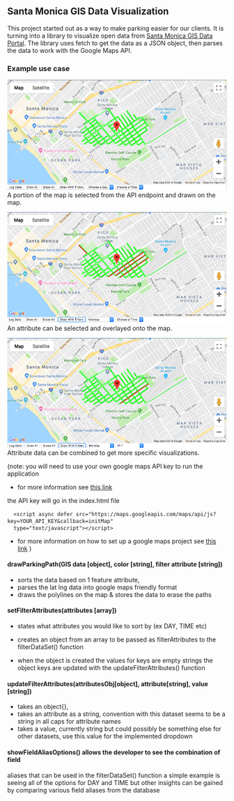 ## Santa Monica GIS Data Visualization
This project started out as a way to make parking easier for our clients. It is turning into a library to visualize open data from [Santa Monica GIS Data Portal](https://gis-smgov.opendata.arcgis.com/datasets/299cd32301b34e1792812ce8b5c30fe7_3/geoservice). The library uses fetch to get the data as a JSON object, then parses the data to work with the Google Maps API.
### Example use case
![Green Map](img/green-map.png?raw=true "'Green' Parking")
A portion of the map is selected from the API endpoint and drawn on the map.

![No Parking Mondays Map](img/monday-no-parking.png?raw=true "Monday No Parking")
An attribute can be selected and overlayed onto the map.

![No Parking Mondays 11-1](img/monday-11-1.png?raw=true "Monday No Parking, 11-1")
Attribute data can be combined to get more specific visualizations.


(note: you will need to use your own google maps API key to run the application
- for more information see [this link](https://developers.google.com/maps/documentation/javascript/get-api-key)

the API key will go in the index.html file
```
  <script async defer src="https://maps.googleapis.com/maps/api/js?key=YOUR_API_KEY&callback=initMap"
  type="text/javascript"></script>
```
- for more information on how to set up a google maps project see [this link](https://developers.google.com/maps/documentation/javascript/tutorial)
)

#### drawParkingPath(GIS data [object], color [string], filter attribute [string])
- sorts the data based on 1 feature attribute,
- parses the lat lng data into google maps friendly format
- draws the polylines on the map & stores the data to erase the paths

#### setFilterAttributes(attributes [array])
- states what attributes you would like to sort by (ex DAY, TIME etc)

- creates an object from an array to be passed as filterAttributes to the filterDataSet()
  function

- when the object is created the values for keys are empty strings
  the object keys are updated with the updateFilterAttributes() function


#### updateFilterAttributes(attributesObj[object], attribute[string], value [string])
 - takes an object{},
 - takes an attribute as a string, convention with this dataset seems to be a string
   in all caps for attribute names
 - takes a value, currently string but could possibly be something else for other
   datasets, use this.value for the implemented dropdown

#### showFieldAliasOptions() allows the developer to see the combination of field
aliases that can be used in the filterDataSet() function
a simple example is seeing all of the options for DAY and TIME
but other insights can be gained by comparing various field aliases
from the database